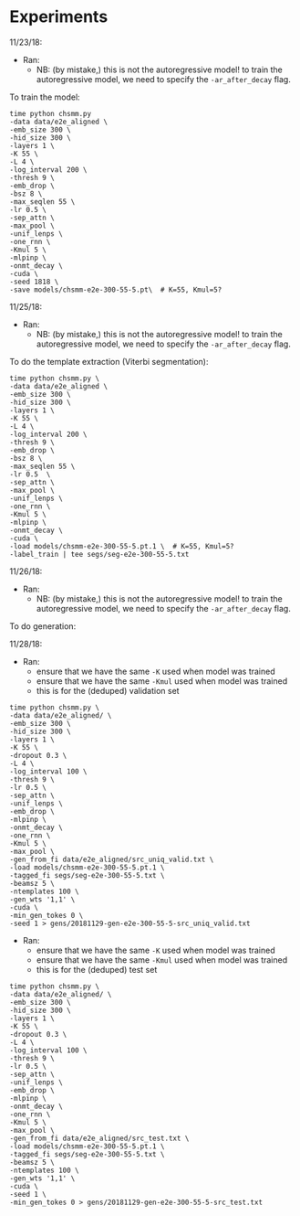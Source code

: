 # Experiments

11/23/18:

- Ran:
  - NB: (by mistake,) this is not the autoregressive model! to train the autoregressive model, we need to specify the `-ar_after_decay` flag.

To train the model:

```
time python chsmm.py
-data data/e2e_aligned \
-emb_size 300 \
-hid_size 300 \
-layers 1 \
-K 55 \
-L 4 \
-log_interval 200 \
-thresh 9 \
-emb_drop \
-bsz 8 \
-max_seqlen 55 \
-lr 0.5 \
-sep_attn \
-max_pool \
-unif_lenps \
-one_rnn \
-Kmul 5 \
-mlpinp \
-onmt_decay \
-cuda \
-seed 1818 \
-save models/chsmm-e2e-300-55-5.pt\  # K=55, Kmul=5?
```

11/25/18:

- Ran:
  - NB: (by mistake,) this is not the autoregressive model! to train the autoregressive model, we need to specify the `-ar_after_decay` flag.

To do the template extraction (Viterbi segmentation):

```
time python chsmm.py \
-data data/e2e_aligned \
-emb_size 300 \
-hid_size 300 \
-layers 1 \
-K 55 \
-L 4 \
-log_interval 200 \
-thresh 9 \
-emb_drop \
-bsz 8 \
-max_seqlen 55 \
-lr 0.5  \
-sep_attn \
-max_pool \
-unif_lenps \
-one_rnn \
-Kmul 5 \
-mlpinp \
-onmt_decay \
-cuda \
-load models/chsmm-e2e-300-55-5.pt.1 \  # K=55, Kmul=5?
-label_train | tee segs/seg-e2e-300-55-5.txt
```

11/26/18:

- Ran:
  - NB: (by mistake,) this is not the autoregressive model! to train the autoregressive model, we need to specify the `-ar_after_decay` flag.

To do generation:

11/28/18:

- Ran:
  - ensure that we have the same `-K` used when model was trained
  - ensure that we have the same `-Kmul` used when model was trained
  - this is for the (deduped) validation set

```
time python chsmm.py \
-data data/e2e_aligned/ \
-emb_size 300 \
-hid_size 300 \
-layers 1 \
-K 55 \
-dropout 0.3 \
-L 4 \
-log_interval 100 \
-thresh 9 \
-lr 0.5 \
-sep_attn \
-unif_lenps \
-emb_drop \
-mlpinp \
-onmt_decay \
-one_rnn \
-Kmul 5 \
-max_pool \
-gen_from_fi data/e2e_aligned/src_uniq_valid.txt \
-load models/chsmm-e2e-300-55-5.pt.1 \
-tagged_fi segs/seg-e2e-300-55-5.txt \
-beamsz 5 \
-ntemplates 100 \
-gen_wts '1,1' \
-cuda \
-min_gen_tokes 0 \
-seed 1 > gens/20181129-gen-e2e-300-55-5-src_uniq_valid.txt
```

- Ran:
  - ensure that we have the same `-K` used when model was trained
  - ensure that we have the same `-Kmul` used when model was trained
  - this is for the (deduped) test set

```
time python chsmm.py \
-data data/e2e_aligned/ \
-emb_size 300 \
-hid_size 300 \
-layers 1 \
-K 55 \
-dropout 0.3 \
-L 4 \
-log_interval 100 \
-thresh 9 \
-lr 0.5 \
-sep_attn \
-unif_lenps \
-emb_drop \
-mlpinp \
-onmt_decay \
-one_rnn \
-Kmul 5 \
-max_pool \
-gen_from_fi data/e2e_aligned/src_test.txt \
-load models/chsmm-e2e-300-55-5.pt.1 \
-tagged_fi segs/seg-e2e-300-55-5.txt \
-beamsz 5 \
-ntemplates 100 \
-gen_wts '1,1' \
-cuda \
-seed 1 \
-min_gen_tokes 0 > gens/20181129-gen-e2e-300-55-5-src_test.txt
```
